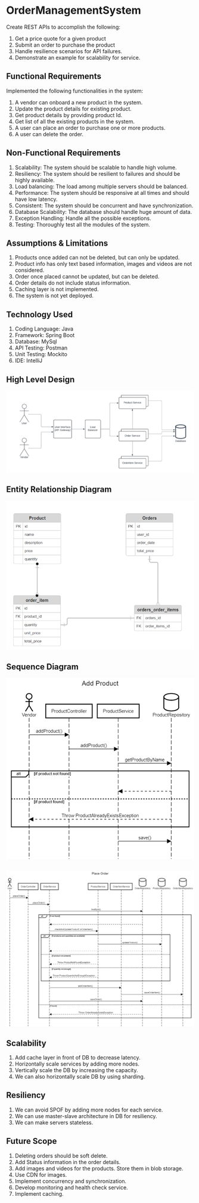 # OrderManagementSystem

Create REST APIs to accomplish the following:
1. Get a price quote for a given product
2. Submit an order to purchase the product
3. Handle resilience scenarios for API failures.
4. Demonstrate an example for scalability for service.

## Functional Requirements

Implemented the following functionalities in the system:
1. A vendor can onboard a new product in the system. 
2. Update the product details for existing product. 
3. Get product details by providing product Id. 
4. Get list of all the existing products in the system. 
5. A user can place an order to purchase one or more products. 
6. A user can delete the order. 

## Non-Functional Requirements

1. Scalability: The system should be scalable to handle high volume. 
2. Resiliency: The system should be resilient to failures and should be highly available. 
3. Load balancing: The load among multiple servers should be balanced.  
4. Performance: The system should be responsive at all times and should have low latency. 
5. Consistent: The system should be concurrent and have synchronization. 
6. Database Scalability: The database should handle huge amount of data. 
7. Exception Handling: Handle all the possible exceptions. 
8. Testing: Thoroughly test all the modules of the system. 

## Assumptions & Limitations

1. Products once added can not be deleted, but can only be updated. 
2. Product info has only text based information, images and videos are not considered. 
3. Order once placed cannot be updated, but can be deleted. 
4. Order details do not include status information.  
5. Caching layer is not implemented. 
6. The system is not yet deployed.

## Technology Used

1. Coding Language: Java
2. Framework: Spring Boot
3. Database: MySql
4. API Testing: Postman
5. Unit Testing: Mockito
6. IDE: IntelliJ


## High Level Design
![alt text](https://github.com/ishikakakkar/OrderManagementSystem/blob/main/order-management-system/images/HLD%20Order%20Management%20System%20(1).png)

## Entity Relationship Diagram
![alt text](https://github.com/ishikakakkar/OrderManagementSystem/blob/main/order-management-system/images/Entity%20Relationship%20Diagram.png)

## Sequence Diagram  
![To add a new product](https://github.com/ishikakakkar/OrderManagementSystem/blob/main/order-management-system/images/Add%20Product%20Sequence%20Diagram.png)

##

![To place an order](https://github.com/ishikakakkar/OrderManagementSystem/blob/main/order-management-system/images/Place%20Order%20Sequence%20Diagram.png)
## Scalability

1. Add cache layer in front of DB to decrease latency. 
2. Horizontally scale services by adding more nodes. 
3. Vertically scale the DB by increasing the capacity. 
4. We can also horizontally scale DB by using sharding.  

## Resiliency

1. We can avoid SPOF by adding more nodes for each service. 
2. We can use master-slave architecture in DB for resiliency. 
3. We can make servers stateless. 

## Future Scope

1. Deleting orders should be soft delete. 
2. Add Status information in the order details. 
3. Add images and videos for the products. Store them in blob storage. 
4. Use CDN for images.
5. Implement concurrency and synchronization. 
5. Develop monitoring and health check service. 
6. Implement caching. 


